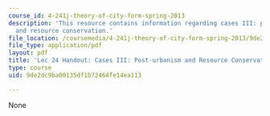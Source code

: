 ```yaml
---
course_id: 4-241j-theory-of-city-form-spring-2013
description: 'This resource contains information regarding cases III: post-urbanism
  and resource conservation.'
file_location: /coursemedia/4-241j-theory-of-city-form-spring-2013/9de2dc9ba00135df1b72464fe14ea113_MIT4_241JS13_handout24.pdf
file_type: application/pdf
layout: pdf
title: 'Lec 24 Handout: Cases III: Post-urbanism and Resource Conservation'
type: course
uid: 9de2dc9ba00135df1b72464fe14ea113

---
```

None
